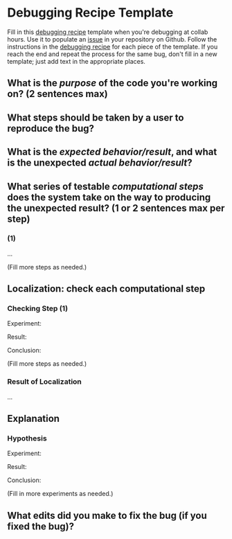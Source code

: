 # Debugging Recipe Template

Fill in this [debugging recipe](https://hackmd.io/@brown-csci0320/BJKCtyxxs) template when you're debugging at collab hours. Use it to populate an [issue](https://docs.github.com/en/issues/tracking-your-work-with-issues/creating-an-issue) in your repository on Github. Follow the instructions in the [debugging recipe](https://hackmd.io/@brown-csci0320/BJKCtyxxs) for each piece of the template. If you reach the end and repeat the process for the same bug, don't fill in a new template; just add text in the appropriate places.

## What is the _purpose_ of the code you're working on? (2 sentences max)

## What steps should be taken by a user to reproduce the bug?

## What is the _expected behavior/result_, and what is the unexpected _actual behavior/result_?

## What series of testable _computational steps_ does the system take on the way to producing the unexpected result? (1 or 2 sentences max per step)

### (1)

...

(Fill more steps as needed.)

## Localization: check each computational step

### Checking Step (1) 

Experiment:

Result: 

Conclusion:

(Fill more steps as needed.)

### Result of Localization 

...

## Explanation

### Hypothesis

Experiment:

Result:

Conclusion:

(Fill in more experiments as needed.)


## What edits did you make to fix the bug (if you fixed the bug)?


